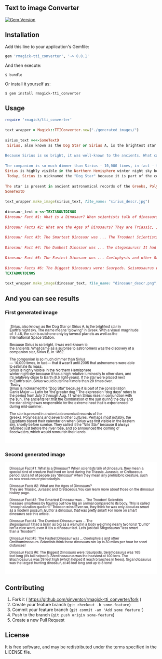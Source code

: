 ## Text to image Converter
[![Gem Version](https://badge.fury.io/rb/rmagick-tti_converter.svg)](http://badge.fury.io/rb/rmagick-tti_converter)

## Installation

Add this line to your application's Gemfile:

```ruby
gem 'rmagick-tti_converter', '~> 0.0.1'
```

And then execute:

    $ bundle

Or install it yourself as:

    $ gem install rmagick-tti_converter

## Usage

```ruby
require 'rmagick/tti_converter'

text_wrapper = Magick::TTIConverter.new("./generated_images/")

sirius_text =<<-SomeTextD
 Sirius, also known as the Dog Star or Sirius A, is the brightest star in Earth's night sky. The name means "glowing" in Greek. With a visual magnitude of -1.46, the star is outshone only by several planets as well as the International Space Station.

Because Sirius is so bright, it was well-known to the ancients. What came as a surprise to astronomers was the discovery of a companion star, Sirius B, in 1862.

The companion is so much dimmer than Sirius — 10,000 times, in fact — that it wasn't until 2005 that astronomers were able to estimate its mass. 
Sirius is highly visible in the Northern Hemisphere winter night sky because it has a high relative luminosity to other stars, and it's relatively close to Earth (8.6 light-years). If the star were placed next to Earth's sun, Sirius would outshine it more than 20 times over.
 Today, Sirius is nicknamed the "Dog Star" because it is part of the constellation Canis Major — Latin for "the greater dog." The expression "dog days" refers to the period from July 3 through Aug. 11 when Sirius rises in conjunction with the sun. The ancients felt that the combination of the sun during the day and the star at night was responsible for the extreme heat that is experienced during mid-summer.

The star is present in ancient astronomical records of the Greeks, Polynesians and several other cultures. Perhaps most notably, the Egyptians based their calendar on when Sirius was first visible in the eastern sky, shortly before sunrise. They called it the "Nile Star" because it always returned just before the river rose, and so announced the coming of floodwaters, which would renourish their lands.
SomeTextD

text_wrapper.make_image(sirius_text, file_name: "sirius_descr.jpg")

dinosaur_text = <<-TEXTABOUTDINOS
Dinosaur Fact #1: What is a Dinosaur? When scientists talk of dinosaurs, they mean a special kind of creature that lived on land during the Triassic, Jurassic, or Cretaceous period. But a lot of people say "dinosaur" when they mean any prehistoric creature, such as sea creatures or pteradactyls.

Dinosaur Facts #2: What are the Ages of Dinosaurs? They are Triassic, Jurassic and Cretaceous.You can learn more about those on the dinosaur history page.

Dinosaur Fact #3: The Smartest Dinosaur was ... The Troodon! Scientists measure smartness by figuring out how big an animal compared to its body. This is called "encephalization quotient." Troodon wins! Even so, they think he was only about as smart as a modern possum. But for a dinosaur, that was pretty smart! For more on smart dinosaurs see this article.

Dinosaur Fact #4: The Dumbest Dinosaur was ... The stegosaurus! It had a brain as big as a walnut in a body weighing nearly two tons! "Dumb" isn't a nice word, even if it is a dinosaur fact. Let's just call Stegosaurus "less smart than a Troodon"!

Dinosaur Fact #5: The Fastest Dinosaur was ... Coelophysis and other Ornithomimosaurs. Scientists think these dinosaurs ran up to 30 miles per hour for short distances!

Dinosaur Facts #6: The Biggest Dinosaurs were: Saurpods. Seismosaurus was 165 feet long (it's tail helped!). Arentinosaurus was the heaviest at 100 tons. The Brachiosaurus was 39 feet high (which helped it reach branches in trees). Giganotosaurus was the largest hunting dinosaur, at 46 feet long and up to 8 tons!
TEXTABOUTDINOS

text_wrapper.make_image(dinosaur_text, file_name: "dinosaur_descr.png", optimal_width: 90)
```
## And you can see results

### First generated image

![sirius_descr.jpg](https://github.com/sinventor/rmagick-tti_converter/blob/master/generated_images/sirius_descr.jpg)

### Second generated image

![dinosaur_descr.png](https://github.com/sinventor/rmagick-tti_converter/blob/master/generated_images/dinosaur_descr.png)

## Contributing

1. Fork it ( https://github.com/sinventor/rmagick-tti_converter/fork )
2. Create your feature branch (`git checkout -b some-feature`)
3. Commit your feature branch (`git commit -am 'Add some feature'`)
4. Push to the branch (`git push origin some-feature`)
5. Create a new Pull Request

## License

It is free software, and may be redistributed under the terms specified in the LICENSE file.